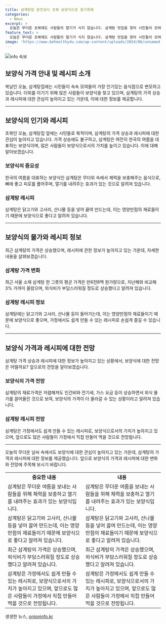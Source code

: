 ```yaml
---
title: 삼계탕집 문전성시 초복 보양식으로 원기회복
categories:
  - News
excerpt: >
  오늘은 무더운 초복에도 사람들의 열기가 식지 않습니다. 삼계탕 맛집을 찾아 시민들이 모여들며 대기가 이어지고, 삼계탕의 물가 상승으로 외식 비용 부담이 커지고 있습니다. 한국 물가 정보에 따르면 삼계탕 재료값은 줄었지만 인건비와 기타 부가 비용으로 외식 물가가 높아지고 있어, 손님과 자영업자들의 부담이 늘어나고 있습니다. 이러한 상황에서도 삼계탕의 보양가치에 대한 사랑은 여전히 깊어 보입니다.
feature_text: >
  오늘은 무더운 초복에도 사람들의 열기가 식지 않습니다. 삼계탕 맛집을 찾아 시민들이 모여들며 대기가 이어지고, 삼계탕의 물가 상승으로 외식 비용 부담이 커지고 있습니다. 한국 물가 정보에 따르면 삼계탕 재료값은 줄었지만 인건비와 기타 부가 비용으로 외식 물가가 높아지고 있어, 손님과 자영업자들의 부담이 늘어나고 있습니다. 이러한 상황에서도 삼계탕의 보양가치에 대한 사랑은 여전히 깊어 보입니다.
image: 'https://www.behealthy4u.com/wp-content/uploads/2024/06/unnamed-file.png'
---
```


<p><img src="https://www.behealthy4u.com/wp-content/uploads/2024/06/unnamed-file.png" alt="info 속보" /></p>

<h2>보양식 가격 안내 및 레시피 소개</h2>

<p data-ke-size="size16">복날인 오늘, 삼계탕집에는 시민들이 속속 모여들어 가장 인기있는 음식점으로 변모하고 있습니다. 더위를 이기기 위해 많은 사람들이 보양식을 찾고 있으며, 삼계탕의 가격 상승과 레시피에 대한 관심이 높아지고 있는 가운데, 이에 대한 정보를 제공합니다.</p>

<hr>

<h2 data-ke-size="size26">보양식의 인기와 레시피</h2>

<p data-ke-size="size16">초복인 오늘, 삼계탕집 앞에는 시민들로 북적이며, 삼계탕의 가격 상승과 레시피에 대한 관심이 높아지고 있습니다. 가격 상승에도 불구하고, 삼계탕은 여전히 한국의 여름을 대표하는 보양식이며, 많은 사람들이 보양식으로서의 가치를 높이고 있습니다. 이에 대해 알아보겠습니다.</p>

<h3 data-ke-size="size24">보양식의 중요성</h3>

<p data-ke-size="size16">한국의 여름을 대표하는 보양식인 삼계탕은 무더위 속에서 체력을 보충해주는 음식으로, 뼈에 좋고 피로를 풀어주며, 열기를 내려주는 효과가 있는 것으로 알려져 있습니다.</p>

<h3 data-ke-size="size24">삼계탕 레시피</h3>

<p data-ke-size="size16">삼계탕은 닭고기와 고사리, 산나물 등을 넣어 끓여 만드는데, 이는 영양만점의 재료들이기 때문에 보양식으로 좋다고 알려져 있습니다.</p>

<hr>

<h2 data-ke-size="size26">보양식의 물가와 레시피 정보</h2>

<p data-ke-size="size16">최근 삼계탕의 가격은 상승했으며, 레시피에 관한 정보가 높아지고 있는 가운데, 자세한 내용을 살펴보겠습니다.</p>

<h3 data-ke-size="size24">삼계탕 가격 변화</h3>

<p data-ke-size="size16">최근 서울 소재 삼계탕 한 그릇의 평균 가격은 만6천8백 원가량으로, 지난해와 비교해 3% 가까이 올랐으며, 외식비가 부담스러워질 정도로 상승했다고 알려져 있습니다.</p>

<h3 data-ke-size="size24">삼계탕 레시피 정보</h3>

<p data-ke-size="size16">삼계탕에는 닭고기와 고사리, 산나물 등이 들어가는데, 이는 영양만점의 재료들이기 때문에 보양식으로 좋으며, 가정에서도 쉽게 만들 수 있는 레시피로 손쉽게 즐길 수 있습니다.</p>

<hr>

<h2 data-ke-size="size26">보양식 가격과 레시피에 대한 전망</h2>

<p data-ke-size="size16">삼계탕 가격 상승과 레시피에 대한 정보가 높아지고 있는 상황에서, 보양식에 대한 전망은 어떨까요? 앞으로의 전망을 알아보겠습니다.</p>

<h3 data-ke-size="size24">보양식의 가격 전망</h3>

<p data-ke-size="size16">삼계탕의 재료가격은 저렴해져도 인건비와 전기세, 가스 요금 등이 상승하면서 외식 물가를 끌어올린 것으로 보여, 보양식의 가격이 더 올라갈 수 있는 상황이라고 알려져 있습니다.</p>

<h3 data-ke-size="size24">삼계탕 레시피 전망</h3>

<p data-ke-size="size16">삼계탕은 가정에서도 쉽게 만들 수 있는 레시피로, 보양식으로서의 가치가 높아지고 있으며, 앞으로도 많은 사람들이 가정에서 직접 만들어 먹을 것으로 전망됩니다.</p>

<hr>

<p data-ke-size="size16">오늘의 무더운 날씨 속에서도 보양식에 대한 관심이 높아지고 있는 가운데, 삼계탕의 가격과 레시피에 대한 정보를 제공했습니다. 앞으로 보양식의 가격과 레시피에 대한 변화와 전망에 주목해 보시기 바랍니다.</p>

<table>
  <tr>
    <td style="text-align: center; height: 17px;"><b>중요한 내용</b></td>
    <td style="text-align: center; height: 17px;"><b>내용</b></td>
  </tr>
  <tr>
    <td>삼계탕은 무더운 여름을 보내는 사람들을 위해 체력을 보충하고 열기를 내려주는 효과가 있는 보양식입니다.</td>
    <td>삼계탕은 무더운 여름을 보내는 사람들을 위해 체력을 보충하고 열기를 내려주는 효과가 있는 보양식입니다.</td>
  </tr>
  <tr>
    <td>삼계탕은 닭고기와 고사리, 산나물 등을 넣어 끓여 만드는데, 이는 영양만점의 재료들이기 때문에 보양식으로 좋다고 알려져 있습니다.</td>
    <td>삼계탕은 닭고기와 고사리, 산나물 등을 넣어 끓여 만드는데, 이는 영양만점의 재료들이기 때문에 보양식으로 좋다고 알려져 있습니다.</td>
  </tr>
  <tr>
    <td>최근 삼계탕의 가격은 상승했으며, 외식비가 부담스러워질 정도로 상승했다고 알려져 있습니다.</td>
    <td>최근 삼계탕의 가격은 상승했으며, 외식비가 부담스러워질 정도로 상승했다고 알려져 있습니다.</td>
  </tr>
  <tr>
    <td>삼계탕은 가정에서도 쉽게 만들 수 있는 레시피로, 보양식으로서의 가치가 높아지고 있으며, 앞으로도 많은 사람들이 가정에서 직접 만들어 먹을 것으로 전망됩니다.</td>
    <td>삼계탕은 가정에서도 쉽게 만들 수 있는 레시피로, 보양식으로서의 가치가 높아지고 있으며, 앞으로도 많은 사람들이 가정에서 직접 만들어 먹을 것으로 전망됩니다.</td>
  </tr>
</table>
생생한 뉴스, <a href="https://onioninfo.kr" rel="dofollow">onioninfo.kr</a>


